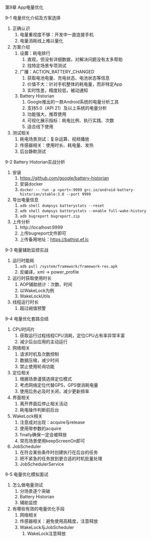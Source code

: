 第9章 App电量优化

9-1 电量优化介绍及方案选择

1. 正确认识
   1. 电量重视度不够：开发中一直连接手机
   2. 电量消耗线上难以量化
2. 方案介绍
   1. 设置：耗电排行
      1. 直观，但没有详细数据，对解决问题没有太多帮助
      2. 找特定场景专项测试
   2. 广播：ACTION_BATTERY_CHANGED
      1. 获取电池电量、充电状态、电池状态等信息
      2. 价值不大：针对手机整体的耗电量，而非特定App
      3. 实时性差，精度较低，被动通知
   3. Battery Historian
      1. Google推出的一款Android系统的电量分析工具
      2. 支持5.0（API 21）及以上系统的电量分析
      3. 功能强大，推荐使用
      4. 可视化展示指标：耗电比例、执行实践、次数
      5. 适合线下使用
3. 测试相关
   1. 耗电场景测试：复杂运算、视频播放
   2. 传感器相关：使用时长、耗电量、发热
   3. 后台静默测试

9-2 Battery Historian实战分析

1. 安装
   1. https://github.com/google/battery-historian
   2. 安装docker
   3. `docker -- run -p <port>:9999 grc.io/android-battery-historian/stable:3.0 --port 9999`
2. 导出电量信息
   1. `adb shell dumpsys batterystats --reset`
   2. `adb shell dumpsys batterystats --enable full-wake-history`
   3. `adb bugreport bugreport.zip`
3. 上传分析
   1. http://localhost:9999
   2. 上传bugreport文件即可
   3. 上传备用地址：https://bathist.ef.lc

9-3 电量辅助监控实战

1. 运行时能耗
   1. `adb pull /system/framework/framework-res.apk`
   2. 反编译，xml -> power_profile
2. 运行时获取使用时长
   1. AOP辅助统计：次数、时间
   2. 以WakeLock为例
   3. WakeLockUtils
3. 线程运行时长
   1. 超过阙值预警

9-4 电量优化套路总结

1. CPU时间片
   1. 获取运行过程线程CPU消耗，定位CPU占有率异常丰富
   2. 减少后台应用的主动运行
2. 网络相关
   1. 请求时机及次数控制
   2. 数据压缩，减少时间
   3. 禁止使用轮询功能
3. 定位相关
   1. 根据场景谨慎选择定位模式
   2. 考虑网络定位代替GPS，GPS很消耗电量
   3. 使用后务必及时关闭，减少更新频率
4. 界面相关
   1. 离开界面后停止相关活动
   2. 耗电操作判断前后台
5. WakeLock相关
   1. 注意成对出现：acquire与release
   2. 使用带参数的acquire 
   3. finally确保一定会被释放
   4. 常亮场景使用keepScreenOn即可
6. JobScheduler
   1. 在符合某些条件时创建执行在后台的任务
   2. 把不紧急的任务放到更合适的时机批量处理
   3. JobSchedulerService

9-5 电量优化模拟面试

1. 怎么做电量测试
   1. 分场景逐个突破
   2. Battery Historian
   3. 辅助监控
2. 有哪些有效的电量优化手段
   1. 网络相关
   2. 传感器相关：避免使用高精度，注意释放
   3. WakeLock与JobScheduler
      1. WakeLock注意释放